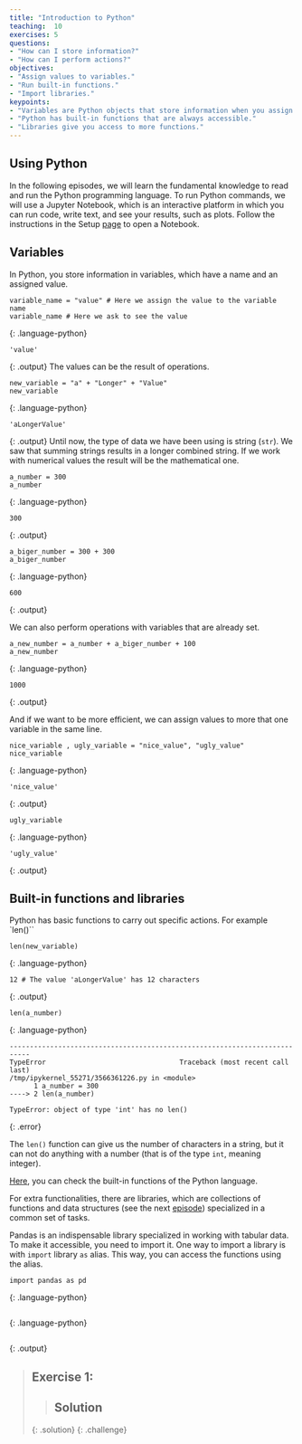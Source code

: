 ```yaml
---
title: "Introduction to Python"
teaching:  10
exercises: 5
questions:
- "How can I store information?"
- "How can I perform actions?"
objectives:
- "Assign values to variables."
- "Run built-in functions."
- "Import libraries."
keypoints:
- "Variables are Python objects that store information when you assign it to them."
- "Python has built-in functions that are always accessible."
- "Libraries give you access to more functions."
---
```

## Using Python

In the following episodes, we will learn the fundamental knowledge to read and run the Python programming language. To run Python commands, we will use a Jupyter Notebook, which is an interactive platform in which you can run code, write text, and see your results, such as plots. Follow the instructions in the Setup [page](https://carpentries-incubator.github.io/pangenomics-workshop/setup.html) to open a Notebook.

## Variables

In Python, you store information in variables, which have a name and an assigned value.
~~~
variable_name = "value" # Here we assign the value to the variable name
variable_name # Here we ask to see the value
~~~
{: .language-python}
~~~
'value'
~~~
{: .output}
The values can be the result of operations.
~~~
new_variable = "a" + "Longer" + "Value"
new_variable
~~~
{: .language-python}
~~~
'aLongerValue'
~~~
{: .output}
Until now, the type of data we have been using is string (`str`). We saw that summing strings results in a longer combined string.
If we work with numerical values the result will be the mathematical one.
~~~
a_number = 300
a_number
~~~
{: .language-python}
~~~
300
~~~
{: .output}
~~~
a_biger_number = 300 + 300
a_biger_number
~~~
{: .language-python}
~~~
600
~~~
{: .output}

We can also perform operations with variables that are already set.
~~~
a_new_number = a_number + a_biger_number + 100
a_new_number
~~~
{: .language-python}
~~~
1000
~~~
{: .output}

And if we want to be more efficient, we can assign values to more that one variable in the same line.

~~~
nice_variable , ugly_variable = "nice_value", "ugly_value"
nice_variable
~~~
{: .language-python}
~~~
'nice_value'
~~~
{: .output}
~~~
ugly_variable
~~~
{: .language-python}
~~~
'ugly_value'
~~~
{: .output}

## Built-in functions and libraries

Python has basic functions to carry out specific actions. For example `len()``
~~~
len(new_variable)
~~~
{: .language-python}
~~~
12 # The value 'aLongerValue' has 12 characters
~~~
{: .output}
~~~
len(a_number)
~~~
{: .language-python}
~~~
---------------------------------------------------------------------------
TypeError                                 Traceback (most recent call last)
/tmp/ipykernel_55271/3566361226.py in <module>
      1 a_number = 300
----> 2 len(a_number)

TypeError: object of type 'int' has no len()
~~~
{: .error}

The `len()` function can give us the number of characters in a string, but it can not do anything with a number (that is of the type `int`, meaning integer). 

[Here](https://docs.python.org/3/library/functions.html), you can check the built-in functions of the Python language.

For extra functionalities, there are libraries, which are collections of functions and data structures (see the next [episode](https://czirion.github.io/pangenomics-python/02-data-structures/index.html))  specialized in a common set of tasks.

Pandas is an indispensable library specialized in working with tabular data. To make it accessible, you need to import it. One way to import a library is with `import` library `as` alias. This way, you can access the functions using the alias.
~~~
import pandas as pd
~~~
{: .language-python}

~~~

~~~
{: .language-python}
~~~

~~~
{: .output}

> ## Exercise 1: 
>
>  
> > ## Solution
> >
> > 
> {: .solution}
{: .challenge}
